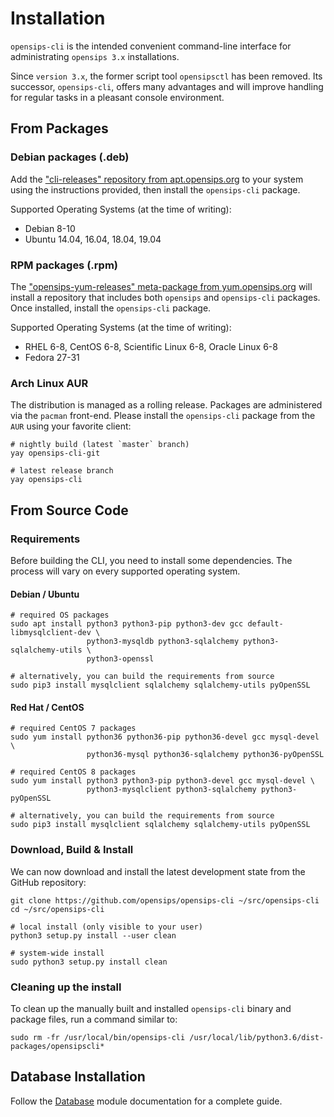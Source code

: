 # Installation

`opensips-cli` is the intended convenient command-line interface for
administrating `opensips 3.x` installations.

Since `version 3.x`, the former script tool `opensipsctl` has been removed.
Its successor, `opensips-cli`, offers many advantages and will improve handling
for regular tasks in a pleasant console environment.

## From Packages

### Debian packages (.deb)

Add the ["cli-releases" repository from apt.opensips.org](https://apt.opensips.org/packages.php?v=cli)
to your system using the instructions provided, then install the
`opensips-cli` package.

Supported Operating Systems (at the time of writing):

* Debian 8-10
* Ubuntu 14.04, 16.04, 18.04, 19.04

### RPM packages (.rpm)

The ["opensips-yum-releases" meta-package from yum.opensips.org](https://yum.opensips.org/)
will install a repository that includes both `opensips` and `opensips-cli`
packages.  Once installed, install the `opensips-cli` package.

Supported Operating Systems (at the time of writing):

* RHEL 6-8, CentOS 6-8, Scientific Linux 6-8, Oracle Linux 6-8
* Fedora 27-31

### Arch Linux AUR

The distribution is managed as a rolling release.  Packages are administered
via the `pacman` front-end.  Please install the `opensips-cli` package from the
`AUR` using your favorite client:

```
# nightly build (latest `master` branch)
yay opensips-cli-git

# latest release branch
yay opensips-cli
```

## From Source Code

### Requirements

Before building the CLI, you need to install some dependencies.  The process
will vary on every supported operating system.

#### Debian / Ubuntu

```
# required OS packages
sudo apt install python3 python3-pip python3-dev gcc default-libmysqlclient-dev \
                 python3-mysqldb python3-sqlalchemy python3-sqlalchemy-utils \
                 python3-openssl

# alternatively, you can build the requirements from source
sudo pip3 install mysqlclient sqlalchemy sqlalchemy-utils pyOpenSSL
```

#### Red Hat / CentOS

```
# required CentOS 7 packages
sudo yum install python36 python36-pip python36-devel gcc mysql-devel \
                 python36-mysql python36-sqlalchemy python36-pyOpenSSL

# required CentOS 8 packages
sudo yum install python3 python3-pip python3-devel gcc mysql-devel \
                 python3-mysqlclient python3-sqlalchemy python3-pyOpenSSL

# alternatively, you can build the requirements from source
sudo pip3 install mysqlclient sqlalchemy sqlalchemy-utils pyOpenSSL
```

### Download, Build & Install

We can now download and install the latest development state from the GitHub
repository:

```
git clone https://github.com/opensips/opensips-cli ~/src/opensips-cli
cd ~/src/opensips-cli

# local install (only visible to your user)
python3 setup.py install --user clean

# system-wide install
sudo python3 setup.py install clean
```

### Cleaning up the install

To clean up the manually built and installed `opensips-cli` binary and package
files, run a command similar to:

```
sudo rm -fr /usr/local/bin/opensips-cli /usr/local/lib/python3.6/dist-packages/opensipscli*
```

## Database Installation

Follow the [Database](modules/database.md#Examples) module documentation for a
complete guide.
